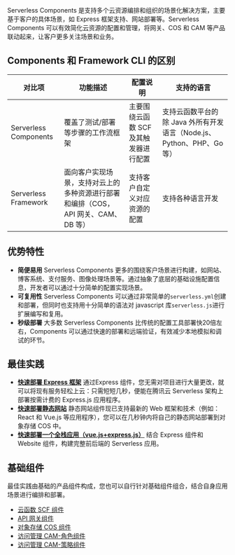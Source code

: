 Serverless Components 是支持多个云资源编排和组织的场景化解决方案，主要基于客户的具体场景，如 Express 框架支持、网站部署等。Serverless Components 可以有效简化云资源的配置和管理，将网关、COS 和 CAM 等产品联动起来，让客户更多关注场景和业务。


## Components 和 Framework CLI 的区别


| 对比项 | 功能描述 | 配置说明 | 支持的语言 |
|---------|---------|---------|---------|
| Serverless Components | 覆盖了测试/部署等步骤的工作流框架 | 主要围绕云函数 SCF 及其触发器进行配置 | 支持云函数平台的除 Java 外所有开发语言（Node.js、Python、PHP、Go 等） |
| Serverless Framework | 面向客户实现场景，支持对云上的多种资源进行部署和编排（COS，API 网关、CAM、DB 等） | 支持客户自定义对应资源的配置| 支持各种语言开发 |

## 优势特性

- **简便易用**
Serverless Components 更多的围绕客户场景进行构建，如网站、博客系统、支付服务、图像处理场景等。通过抽象了底层的基础设施配置信息，开发者可以通过十分简单的配置实现场景。
- **可复用性**
Serverless Components 可以通过非常简单的`serverless.yml`创建和部署，但同时也支持用十分简单的语法对 javascript 库`serverless.js`进行扩展编写和复用。
- **秒级部署**
大多数 Serverless Components 比传统的配置工具部署快20倍左右，Components 可以通过快速的部署和远端验证，有效减少本地模拟和调试的环节。

## 最佳实践
 
- **[快速部署 Express 框架](https://cloud.tencent.com/document/product/1154/39269)**
通过Express 组件，您无需对项目进行大量更改，就可以将现有服务轻松上云：只需短短几秒，便能在腾讯云 Serverless 架构上部署按需计费的 Express.js 应用程序。
- **[快速部署静态网站](https://cloud.tencent.com/document/product/1154/39276)**
静态网站组件现已支持最新的 Web 框架和技术（例如：React 和 Vue.js 等应用程序），您可以在几秒钟内将自己的静态网站部署到对象存储 COS 中。
- **[快速部署一个全栈应用（vue.js+express.js）](https://cloud.tencent.com/document/product/1154/39272)**
结合 Express 组件和 Website 组件，构建完整前后端的 Serverless 应用。

## 基础组件

最佳实践由基础的产品组件构成，您也可以自行针对基础组件组合，结合自身应用场景进行编排和部署。

- [云函数 SCF 组件](https://cloud.tencent.com/document/product/1154/39271)
- [API 网关组件](https://cloud.tencent.com/document/product/1154/39268)
- [对象存储 COS 组件](https://cloud.tencent.com/document/product/1154/39273)
- [访问管理 CAM-角色组件](https://cloud.tencent.com/document/product/1154/39275)
- [访问管理 CAM-策略组件](https://cloud.tencent.com/document/product/1154/39274)


